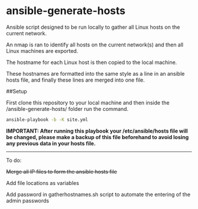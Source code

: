 # ansible-generate-hosts

Ansible script designed to be run locally to gather all Linux hosts on the current network.

An nmap is ran to identify all hosts on the current network(s) and then all Linux machines are exported.

The hostname for each Linux host is then copied to the local machine.

These hostnames are formatted into the same style as a line in an ansible hosts file, and finally these lines are merged into one file.

##Setup

First clone this repository to your local machine and then inside the /ansible-generate-hosts/ folder run the command.

```bash
ansible-playbook -b -K site.yml
```

**IMPORTANT: After running this playbook your /etc/ansible/hosts file will be changed, please make a backup of this file beforehand to avoid losing any previous data in your hosts file.**

---

To do:

~~Merge all IP files to form the ansible hosts file~~

Add file locations as variables

Add password in gatherhostnames.sh script to automate the entering of the admin passwords
